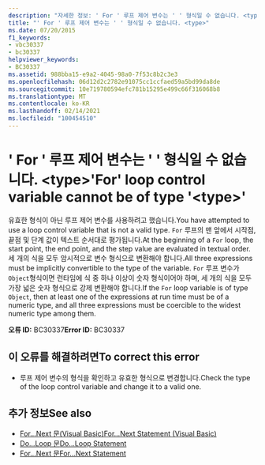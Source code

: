 ```yaml
---
description: "자세한 정보: ' For ' 루프 제어 변수는 ' ' 형식일 수 없습니다. <type>"
title: "' For ' 루프 제어 변수는 ' ' 형식일 수 없습니다. <type>"
ms.date: 07/20/2015
f1_keywords:
- vbc30337
- bc30337
helpviewer_keywords:
- BC30337
ms.assetid: 988bba15-e9a2-4045-98a0-7f53c8b2c3e3
ms.openlocfilehash: 06d12d2c2782e91075cc1ccfaed59a5bd99da8de
ms.sourcegitcommit: 10e719780594efc781b15295e499c66f316068b8
ms.translationtype: MT
ms.contentlocale: ko-KR
ms.lasthandoff: 02/14/2021
ms.locfileid: "100454510"
---
```

# <a name="for-loop-control-variable-cannot-be-of-type-type"></a><span data-ttu-id="1075c-103">' For ' 루프 제어 변수는 ' ' 형식일 수 없습니다. \<type></span><span class="sxs-lookup"><span data-stu-id="1075c-103">'For' loop control variable cannot be of type '\<type>'</span></span>

<span data-ttu-id="1075c-104">유효한 형식이 아닌 루프 제어 변수를 사용하려고 했습니다.</span><span class="sxs-lookup"><span data-stu-id="1075c-104">You have attempted to use a loop control variable that is not a valid type.</span></span> <span data-ttu-id="1075c-105">`For` 루프의 맨 앞에서 시작점, 끝점 및 단계 값이 텍스트 순서대로 평가됩니다.</span><span class="sxs-lookup"><span data-stu-id="1075c-105">At the beginning of a `For` loop, the start point, the end point, and the step value are evaluated in textual order.</span></span> <span data-ttu-id="1075c-106">세 개의 식을 모두 암시적으로 변수 형식으로 변환해야 합니다.</span><span class="sxs-lookup"><span data-stu-id="1075c-106">All three expressions must be implicitly convertible to the type of the variable.</span></span> <span data-ttu-id="1075c-107">`For` 루프 변수가 `Object`형식이면 런타임에 식 중 하나 이상이 숫자 형식이어야 하며, 세 개의 식을 모두 가장 넓은 숫자 형식으로 강제 변환해야 합니다.</span><span class="sxs-lookup"><span data-stu-id="1075c-107">If the `For` loop variable is of type `Object`, then at least one of the expressions at run time must be of a numeric type, and all three expressions must be coercible to the widest numeric type among them.</span></span>  
  
 <span data-ttu-id="1075c-108">**오류 ID:** BC30337</span><span class="sxs-lookup"><span data-stu-id="1075c-108">**Error ID:** BC30337</span></span>  
  
## <a name="to-correct-this-error"></a><span data-ttu-id="1075c-109">이 오류를 해결하려면</span><span class="sxs-lookup"><span data-stu-id="1075c-109">To correct this error</span></span>  
  
- <span data-ttu-id="1075c-110">루프 제어 변수의 형식을 확인하고 유효한 형식으로 변경합니다.</span><span class="sxs-lookup"><span data-stu-id="1075c-110">Check the type of the loop control variable and change it to a valid one.</span></span>  
  
## <a name="see-also"></a><span data-ttu-id="1075c-111">추가 정보</span><span class="sxs-lookup"><span data-stu-id="1075c-111">See also</span></span>

- [<span data-ttu-id="1075c-112">For...Next 문(Visual Basic)</span><span class="sxs-lookup"><span data-stu-id="1075c-112">For...Next Statement (Visual Basic)</span></span>](../language-reference/statements/for-next-statement.md)
- [<span data-ttu-id="1075c-113">Do...Loop 문</span><span class="sxs-lookup"><span data-stu-id="1075c-113">Do...Loop Statement</span></span>](../language-reference/statements/do-loop-statement.md)
- [<span data-ttu-id="1075c-114">For...Next 문</span><span class="sxs-lookup"><span data-stu-id="1075c-114">For...Next Statement</span></span>](../language-reference/statements/for-next-statement.md)
